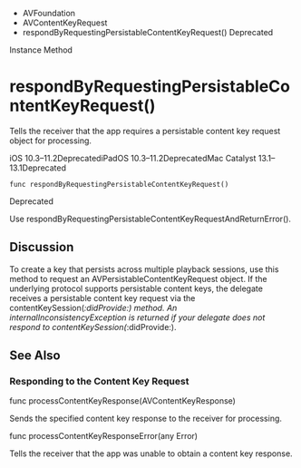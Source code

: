 

- AVFoundation
- AVContentKeyRequest
-  respondByRequestingPersistableContentKeyRequest() Deprecated

Instance Method

# respondByRequestingPersistableContentKeyRequest()

Tells the receiver that the app requires a persistable content key request object for processing.

iOS 10.3–11.2DeprecatediPadOS 10.3–11.2DeprecatedMac Catalyst 13.1–13.1Deprecated

``` source
func respondByRequestingPersistableContentKeyRequest()
```

Deprecated

Use respondByRequestingPersistableContentKeyRequestAndReturnError().

## Discussion

To create a key that persists across multiple playback sessions, use this method to request an AVPersistableContentKeyRequest object. If the underlying protocol supports persistable content keys, the delegate receives a persistable content key request via the contentKeySession(_:didProvide:) method. An internalInconsistencyException is returned if your delegate does not respond to contentKeySession(_:didProvide:).

## See Also

### Responding to the Content Key Request

func processContentKeyResponse(AVContentKeyResponse)

Sends the specified content key response to the receiver for processing.

func processContentKeyResponseError(any Error)

Tells the receiver that the app was unable to obtain a content key response.

